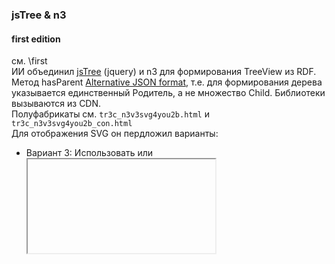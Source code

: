 ### jsTree & n3
#### 

#### first edition
см. \first  
ИИ объединил [jsTree](https://www.jstree.com/) (jquery) и n3 для формирования TreeView из RDF. Метод hasParent [Alternative JSON format](https://www.jstree.com/docs/json/), т.е. для формирования дерева указывается единственный Родитель, а не множество Child.
Библиотеки вызываются из CDN.    
Полуфабрикаты см. `tr3с_n3v3svg4you2b.html` и `tr3с_n3v3svg4you2b_con.html`\
Для отображения SVG он пердложил варианты:
- Вариант 3: Использовать <object> или <iframe> для загрузки SVG.  
Этот подход позволяет загружать SVG-файлы как внешние ресурсы, используя теги <object> или <iframe>.
Это должно работать даже при открытии HTML-файла локально через file://.
При выборе узла создаётся элемент <object> с атрибутом data, указывающим на SVG-файл.
`tr4v_obj__OK.html` и `tr4v_obj_onerror_OK.html`
- Вариант 4: Использовать JavaScript для загрузки SVG  
Вы можете загрузить SVG-файл с помощью JavaScript и вставить его содержимое в DOM. Это работает, если SVG-файлы находятся в той же папке, что и HTML-файл.

```
fetch('root.svg')
  .then(response => response.text())
  .then(svgContent => {
    document.getElementById('image-container').innerHTML = svgContent;
  })
  .catch(error => console.error('Ошибка загрузки SVG:', error));
```  
Вместо <object> используется <img> для загрузки SVG-файлов. <img> поддерживает событие onerror, которое срабатывает, если файл отсутствует.
`tr5v_тоя_img_onerror_OK_noArr.html` - не отображает стрелки в `ttest5a.svg`, поэтому бракуем. 
